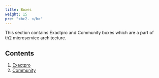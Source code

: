 ```yaml
---
title: Boxes
weight: 15
pre: "<b>2. </b>"
---
```




This section contains Exactpro and Community boxes which are a part of th2 microservice architecture.

<!--more-->

## Contents
1. [Exactpro](boxes/exactpro)
2. [Community](boxes/community)
